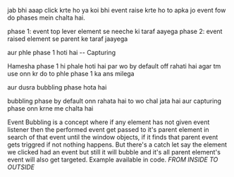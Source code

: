 jab bhi aaap click krte ho ya koi bhi event raise krte ho to apka jo event fow do phases mein chalta hai.

phase 1: event top lever element se neeche ki taraf aayega
phase 2: event raised element se parent ke taraf jaayega

aur phle phase 1 hoti hai -- Capturing 

Hamesha phase 1 hi phale hoti hai par wo by default off rahati hai agar tm use onn kr do to phle phase 1 ka ans milega 

aur dusra bubbling phase hota hai 

bubbling phase by default onn rahata hai to wo chal jata hai aur capturing phase onn krne me chalta hai 



Event Bubbling is a concept where if any element has not given event listener then the performed event get passed to it's parent element in search of that event until the window objects, if it finds that parent event gets triggred if not nothing happens.
But there's a catch let say the element we clicked had an event but still it will bubble and it's all parent element's event will also get targeted. Example available in code.
*FROM INSIDE TO OUTSIDE*
